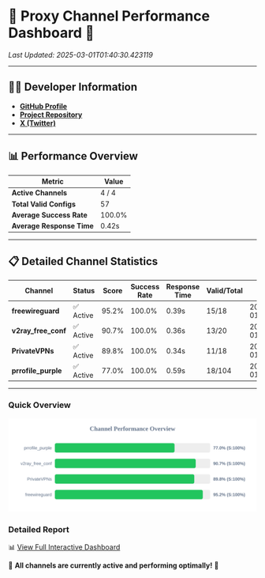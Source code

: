 # 🌟 Proxy Channel Performance Dashboard 🌟

_Last Updated: 2025-03-01T01:40:30.423119_

---

## 👩‍💻 Developer Information

- **[GitHub Profile](https://github.com/4n0nymou3)**  
- **[Project Repository](https://github.com/4n0nymou3/multi-proxy-config-fetcher)**  
- **[X (Twitter)](https://x.com/4n0nymou3)**  

---

## 📊 Performance Overview

| Metric                | Value       |
|-----------------------|-------------|
| **Active Channels**   | 4 / 4       |
| **Total Valid Configs** | 57          |
| **Average Success Rate** | 100.0%      |
| **Average Response Time** | 0.42s       |

---

## 📋 Detailed Channel Statistics

| Channel          | Status     | Score  | Success Rate | Response Time | Valid/Total | Last Success               |
|------------------|------------|--------|--------------|---------------|-------------|----------------------------|
| **freewireguard**  | ✅ Active  | 95.2%  | 100.0% | 0.39s         | 15/18       | 2025-03-01T01:40:30.421822 |
| **v2ray_free_conf**  | ✅ Active  | 90.7%  | 100.0% | 0.36s         | 13/20       | 2025-03-01T01:40:29.637310 |
| **PrivateVPNs**  | ✅ Active  | 89.8%  | 100.0% | 0.34s         | 11/18       | 2025-03-01T01:40:30.009365 |
| **prrofile_purple**  | ✅ Active  | 77.0%  | 100.0% | 0.59s         | 18/104       | 2025-03-01T01:40:29.176997 |

---

### Quick Overview
<div align="center">
  <a href="https://raw.githubusercontent.com/nullluser/NullRepo/refs/heads/main/assets/channel_stats_chart.svg">
    <img src="https://raw.githubusercontent.com/nullluser/NullRepo/refs/heads/main/assets/channel_stats_chart.svg" alt="Source Performance Statistics" width="800">
  </a>
</div>

### Detailed Report
📊 [View Full Interactive Dashboard](https://htmlpreview.github.io/?https://github.com/nullluser/NullRepo/blob/main/assets/performance_report.html)

🎉 **All channels are currently active and performing optimally!** 🎉
